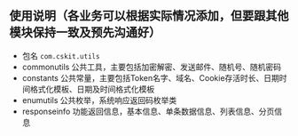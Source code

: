 ## 使用说明（各业务可以根据实际情况添加，但要跟其他模块保持一致及预先沟通好）
 *   包名 `com.cskit.utils`
 *   commonutils 公共工具，主要包括加密解密、发送邮件、随机号、随机密码
 *  constants   公共常量，主要包括Token名字、域名、Cookie存活时长、日期时间格式化模板、日期及时间格式化模板
 *  enumutils   公共枚举，系统响应返回码枚举类
 *  responseinfo    功能返回信息，基本信息、单条数据信息、列表信息、分页信息